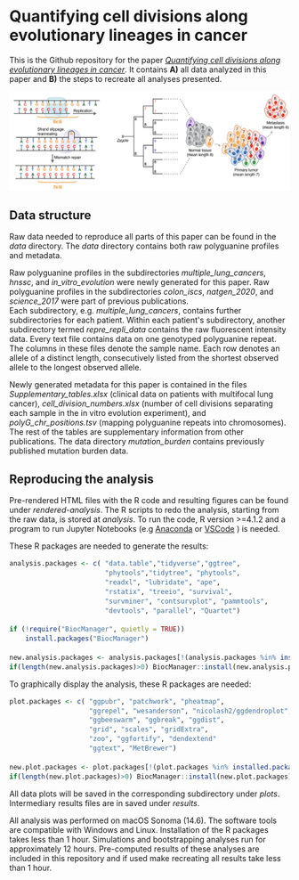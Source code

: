 # Quantifying cell divisions along evolutionary lineages in cancer

This is the Github repository  for the paper *[Quantifying cell divisions along evolutionary lineages in cancer](https://doi.org/10.21203/rs.3.rs-3839927/v1)*. It contains **A)** all data analyzed in this paper and **B)** the steps to recreate all analyses presented.

![Quantifying cell divisions along evolutionary lineages in cancer](/data/title_plot.png "Title plot")

## Data structure
Raw data needed to reproduce all parts of this paper can be found in the *data* directory. The *data* directory contains both raw polyguanine profiles and metadata.  

Raw polyguanine profiles in the subdirectories *multiple_lung_cancers*, *hnssc*, and *in_vitro_evolution* were newly generated for this paper. Raw polyguanine profiles in the subdirectories *colon_iscs*, *natgen_2020*, and *science_2017* were part of previous publications.  
Each subdirectory, e.g. *multiple_lung_cancers*, contains further subdirectories for each patient. Within each patient's subdirectory, another subdirectory termed *repre_repli_data* contains the raw fluorescent intensity data. Every text file contains data on one genotyped polyguanine repeat. The columns in these files denote the sample name. Each row denotes an allele of a distinct length, consecutively listed from the shortest observed allele to the longest observed allele.  

Newly generated metadata for this paper is contained in the files *Supplementary_tables.xlsx* (clinical data on patients with multifocal lung cancer), *cell_division_numbers.xlsx* (number of cell divisions separating  each sample in the in vitro evolution experiment), and *polyG_chr_positions.tsv* (mapping polyguanine repeats into chromosomes). The rest of the tables are supplementary information from other publications. The data directory *mutation_burden* contains previously published mutation burden data.

## Reproducing the analysis

Pre-rendered HTML files with the R code and resulting figures can be found under *rendered-analysis*. 
The R scripts to redo the analysis, starting from the raw data, is stored at *analysis*. To run the code, R version >=4.1.2 and a program to run Jupyter Notebooks (e.g <a href="https://docs.jupyter.org/en/latest/install/notebook-classic.html">Anaconda</a> or <a href="https://code.visualstudio.com/docs/datascience/jupyter-notebooks">VSCode</a> ) is needed.

These R packages are needed to generate the results:

```r
analysis.packages <- c( "data.table","tidyverse","ggtree",
                        "phytools","tidytree", "phytools", 
                        "readxl", "lubridate", "ape", 
                        "rstatix", "treeio", "survival",
                        "survminer", "contsurvplot", "pammtools",
                        "devtools", "parallel", "Quartet")

if (!require("BiocManager", quietly = TRUE))
    install.packages("BiocManager")

new.analysis.packages <- analysis.packages[!(analysis.packages %in% installed.packages()[,"Package"])]
if(length(new.analysis.packages)>0) BiocManager::install(new.analysis.packages)
```

To graphically display the analysis, these R packages are needed:

```r
plot.packages <- c( "ggpubr", "patchwork", "pheatmap", 
                    "ggrepel", "wesanderson", "nicolash2/ggdendroplot",
                    "ggbeeswarm", "ggbreak", "ggdist", 
                    "grid", "scales", "gridExtra",
		            "zoo", "ggfortify", "dendextend"
                    "ggtext", "MetBrewer")

new.plot.packages <- plot.packages[!(plot.packages %in% installed.packages()[,"Package"])]
if(length(new.plot.packages)>0) BiocManager::install(new.plot.packages)
```
All data plots will be saved in the corresponding subdirectory under *plots*. 
Intermediary results files are in saved under *results*.  

All analysis was performed on macOS Sonoma (14.6). The software tools are compatible with Windows and Linux. Installation of the R packages takes less than 1 hour. Simulations and bootstrapping analyses run for approximately 12 hours. Pre-computed results of these analyses are included in this repository and if used make recreating all results take less than 1 hour.